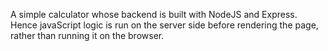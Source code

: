 A simple calculator whose backend is built with NodeJS and Express. Hence javaScript logic is run on the server side before rendering the page, rather than running it on the browser.
